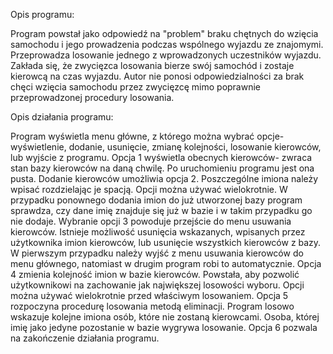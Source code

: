 Opis programu:

Program powstał jako odpowiedź na "problem" braku chętnych do wzięcia samochodu i jego prowadzenia podczas wspólnego wyjazdu ze znajomymi. 
Przeprowadza losowanie jednego z wprowadzonych uczestników wyjazdu. Zakłada się, że zwycięzca losowania bierze swój samochód i zostaje kierowcą 
na czas wyjazdu. Autor nie ponosi odpowiedzialności za brak chęci wzięcia samochodu przez zwycięzcę mimo poprawnie przeprowadzonej procedury 
losowania.

Opis działania programu: 

Program wyświetla menu główne, z którego można wybrać opcje- wyświetlenie, dodanie, usunięcie, zmianę kolejności, losowanie kierowców,
lub wyjście z programu. 
Opcja 1 wyświetla obecnych kierowców- zwraca stan bazy kierowców na daną chwilę. Po uruchomieniu programu jest ona pusta. 
Dodanie kierowców umożliwia opcja 2. Poszczególne imiona należy wpisać rozdzielając je spacją. Opcji można używać wielokrotnie. W przypadku 
ponownego dodania imion do już utworzonej bazy program sprawdza, czy dane imię znajduje się już w bazie i w takim przypadku go nie dodaje.
Wybranie opcji 3 powoduje przejście do menu usuwania kierowców. Istnieje możliwość usunięcia wskazanych, wpisanych przez użytkownika imion
kierowców, lub usunięcie wszystkich kierowców z bazy. W pierwszym przypadku należy wyjść z menu usuwania kierowców do menu głównego, 
natomiast w drugim program robi to automatycznie.
Opcja 4 zmienia kolejność imion w bazie kierowców. Powstała, aby pozwolić użytkownikowi na zachowanie jak największej losowości wyboru. 
Opcji można używać wielokrotnie przed właściwym losowaniem. 
Opcja 5 rozpoczyna procedurę losowania metodą eliminacji. Program losowo wskazuje kolejne imiona osób, które nie zostaną kierowcami. Osoba, 
której imię jako jedyne pozostanie w bazie wygrywa losowanie.
Opcja 6 pozwala na zakończenie działania programu.
